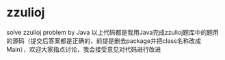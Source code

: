 # zzulioj
solve zzulioj problem by Java
以上代码都是我用Java完成zzulioj题库中的题用的源码（提交后答案都是正确的，前提是删去package并把class名称改成Main），欢迎大家指点讨论，我会接受意见对代码进行改进
